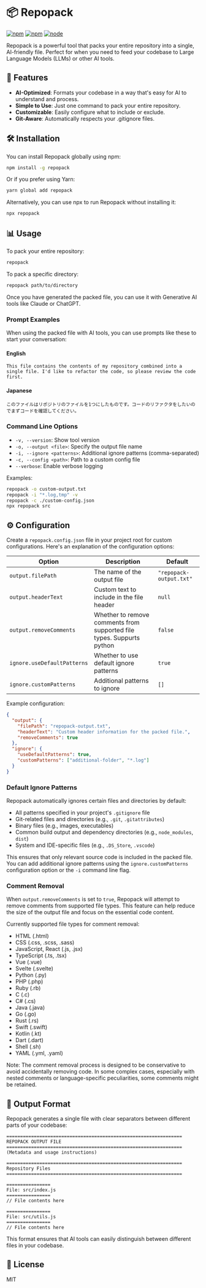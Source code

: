 # 📦 Repopack

[![npm](https://img.shields.io/npm/v/repopack.svg?maxAge=1000)](https://www.npmjs.com/package/repopack)
[![npm](https://img.shields.io/npm/l/repopack.svg?maxAge=1000)](https://github.com/yamadashy/repopack/blob/master/LICENSE.md)
[![node](https://img.shields.io/node/v/repopack.svg?maxAge=1000)](https://www.npmjs.com/package/repopack)

Repopack is a powerful tool that packs your entire repository into a single, AI-friendly file. Perfect for when you need to feed your codebase to Large Language Models (LLMs) or other AI tools.



## 🚀 Features

- **AI-Optimized**: Formats your codebase in a way that's easy for AI to understand and process.
- **Simple to Use**: Just one command to pack your entire repository.
- **Customizable**: Easily configure what to include or exclude.
- **Git-Aware**: Automatically respects your .gitignore files.



## 🛠 Installation

You can install Repopack globally using npm:

```bash
npm install -g repopack
```

Or if you prefer using Yarn:

```bash
yarn global add repopack
```

Alternatively, you can use npx to run Repopack without installing it:

```bash
npx repopack
```



## 📊 Usage

To pack your entire repository:

```bash
repopack
```

To pack a specific directory:

```bash
repopack path/to/directory
```

Once you have generated the packed file, you can use it with Generative AI tools like Claude or ChatGPT.

### Prompt Examples

When using the packed file with AI tools, you can use prompts like these to start your conversation:

#### English

```
This file contains the contents of my repository combined into a single file. I'd like to refactor the code, so please review the code first.
```

#### Japanese

```
このファイルはリポジトリのファイルを1つにしたものです。コードのリファクタをしたいのでまずコードを確認してください。
```

### Command Line Options

- `-v, --version`: Show tool version
- `-o, --output <file>`: Specify the output file name
- `-i, --ignore <patterns>`: Additional ignore patterns (comma-separated)
- `-c, --config <path>`: Path to a custom config file
- `--verbose`: Enable verbose logging

Examples:
```bash
repopack -o custom-output.txt
repopack -i "*.log,tmp" -v
repopack -c ./custom-config.json
npx repopack src
```



## ⚙️ Configuration

Create a `repopack.config.json` file in your project root for custom configurations. Here's an explanation of the configuration options:

| Option | Description | Default |
|--------|-------------|---------|
|`output.filePath`| The name of the output file | `"repopack-output.txt"` |
|`output.headerText`| Custom text to include in the file header |`null`|
|`output.removeComments`| Whether to remove comments from supported file types. Suppurts python  | `false` |
|`ignore.useDefaultPatterns`| Whether to use default ignore patterns |`true`|
|`ignore.customPatterns`| Additional patterns to ignore |`[]`|

Example configuration:

```json
{
  "output": {
    "filePath": "repopack-output.txt",
    "headerText": "Custom header information for the packed file.",
    "removeComments": true
  },
  "ignore": {
    "useDefaultPatterns": true,
    "customPatterns": ["additional-folder", "*.log"]
  }
}
```

### Default Ignore Patterns

Repopack automatically ignores certain files and directories by default:

- All patterns specified in your project's `.gitignore` file
- Git-related files and directories (e.g., `.git`, `.gitattributes`)
- Binary files (e.g., images, executables)
- Common build output and dependency directories (e.g., `node_modules`, `dist`)
- System and IDE-specific files (e.g., `.DS_Store`, `.vscode`)

This ensures that only relevant source code is included in the packed file. You can add additional ignore patterns using the `ignore.customPatterns` configuration option or the `-i` command line flag.

### Comment Removal

When `output.removeComments` is set to `true`, Repopack will attempt to remove comments from supported file types. This feature can help reduce the size of the output file and focus on the essential code content.

Currently supported file types for comment removal:

- HTML (.html)
- CSS (.css, .scss, .sass)
- JavaScript, React (.js, .jsx)
- TypeScript (.ts, .tsx)
- Vue (.vue)
- Svelte (.svelte)
- Python (.py)
- PHP (.php)
- Ruby (.rb)
- C (.c)
- C# (.cs)
- Java (.java)
- Go (.go)
- Rust (.rs)
- Swift (.swift)
- Kotlin (.kt)
- Dart (.dart)
- Shell (.sh)
- YAML (.yml, .yaml)

Note: The comment removal process is designed to be conservative to avoid accidentally removing code. In some complex cases, especially with nested comments or language-specific peculiarities, some comments might be retained.



## 📄 Output Format

Repopack generates a single file with clear separators between different parts of your codebase:

```
================================================================
REPOPACK OUTPUT FILE
================================================================
(Metadata and usage instructions)

================================================================
Repository Files
================================================================

================
File: src/index.js
================
// File contents here

================
File: src/utils.js
================
// File contents here
```

This format ensures that AI tools can easily distinguish between different files in your codebase.



## 📜 License
MIT
